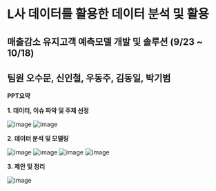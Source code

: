 # L사 데이터를 활용한 데이터 분석 및 활용 
## 매출감소 유지고객 예측모델 개발 및 솔루션 (9/23 ~ 10/18)


**팀원**
**오수문, 신인철, 우동주, 김동일, 박기범**
--------------------


**PPT요약**


**1. 데이터, 이슈 파악 및 주제 선정**

![image](https://user-images.githubusercontent.com/92708600/143972862-681b7d67-935a-4916-9408-4ff7e4448ccb.png)
![image](https://user-images.githubusercontent.com/92708600/143972987-df7542d5-5193-4d06-9161-98cbf3740a06.png)


**2. 데이터 분석 및 모델링**

![image](https://user-images.githubusercontent.com/92708600/143977684-1fdeb478-b16d-468c-8642-3b1d493d565f.png)
![image](https://user-images.githubusercontent.com/92708600/143977717-ead10c7b-465e-4c00-8840-f0645ba24b10.png)
![image](https://user-images.githubusercontent.com/92708600/143977787-bd48cc7d-4304-4298-98e2-cad52f0a8fe6.png)
![image](https://user-images.githubusercontent.com/92708600/143977832-8afade0b-d1c8-4eab-88dd-85ae75fc3cf3.png)

**3. 제안 및 정리**

![image](https://user-images.githubusercontent.com/92708600/143977910-b51d89fb-aa69-4c50-9823-980ebbed58cc.png)





